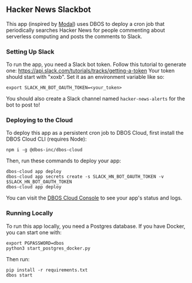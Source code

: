 ## Hacker News Slackbot

This app (inspired by [Modal](https://modal.com/docs/examples/hackernews_alerts)) uses DBOS to deploy a cron job that periodically searches Hacker News for people commenting about serverless computing and posts the comments to Slack.

### Setting Up Slack

To run the app, you need a Slack bot token.
Follow this tutorial to generate one: https://api.slack.com/tutorials/tracks/getting-a-token
Your token should start with "xoxb".
Set it as an environment variable like so:

```shell
export SLACK_HN_BOT_OAUTH_TOKEN=<your_token>
```

You should also create a Slack channel named `hacker-news-alerts` for the bot to post to!

### Deploying to the Cloud

To deploy this app as a persistent cron job to DBOS Cloud, first install the DBOS Cloud CLI (requires Node):

```shell
npm i -g @dbos-inc/dbos-cloud
```

Then, run these commands to deploy your app:

```shell
dbos-cloud app deploy
dbos-cloud app secrets create -s SLACK_HN_BOT_OAUTH_TOKEN -v $SLACK_HN_BOT_OAUTH_TOKEN
dbos-cloud app deploy
```

You can visit the [DBOS Cloud Console](https://console.dbos.dev/) to see your app's status and logs.

### Running Locally

To run this app locally, you need a Postgres database.
If you have Docker, you can start one with:

```shell
export PGPASSWORD=dbos
python3 start_postgres_docker.py
```

Then run:

```shell
pip install -r requirements.txt
dbos start
```